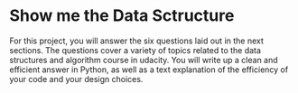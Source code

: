 # Show me the Data Sctructure

For this project, you will answer the six questions laid out in the next sections. The questions cover a variety of topics related to the data structures and algorithm course in udacity. You will write up a clean and efficient answer in Python, as well as a text explanation of the efficiency of your code and your design choices.
